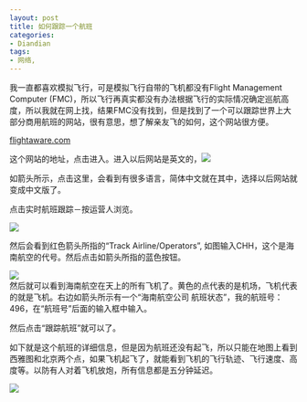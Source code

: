 ```yaml
---
layout: post
title: 如何跟踪一个航班
categories:
- Diandian
tags:
- 网络, 
---
```

<p>我一直都喜欢模拟飞行，可是模拟飞行自带的飞机都没有Flight Management Computer (FMC)，所以飞行再真实都没有办法根据飞行的实际情况确定巡航高度，所以我就在网上找，结果FMC没有找到，但是找到了一个可以跟踪世界上大部分商用航班的网站，很有意思，想了解亲友飞的如何，这个网站很方便。</p>
<p><a href="http://flightaware.com/">flightaware.com</a></p>
<p>这个网站的地址，点击进入。进入以后网站是英文的，<img src="http://m3.img.srcdd.com/farm4/d/2012/0627/10/C4A9704CE124829FA6D3B0CE461D251C_B500_900_500_263.PNG" /></p>
<p>如箭头所示，点击这里，会看到有很多语言，简体中文就在其中，选择以后网站就变成中文版了。</p>
<p>点击实时航班跟踪－按运营人浏览。</p>
<p><img src="http://m3.img.srcdd.com/farm5/d/2012/0627/10/560758CB87767D5D46C4127EACA6DF0A_B500_900_500_229.PNG" /></p>
<p>然后会看到红色箭头所指的“Track Airline/Operators”,&nbsp;如图输入CHH，这个是海南航空的代号。然后点击如箭头所指的蓝色按钮。</p>
<p><img src="http://m3.img.srcdd.com/farm4/d/2012/0627/10/9353123689406527E258DCDD217B2A7A_B500_900_500_303.PNG" /><br />然后就可以看到海南航空在天上的所有飞机了。黄色的点代表的是机场，飞机代表的就是飞机。右边如箭头所示有一个“海南航空公司 航班状态”，我的航班号：496，在“航班号”后面的输入框中输入。</p>
<p>然后点击“跟踪航班”就可以了。</p>
<p>如下就是这个航班的详细信息，但是因为航班还没有起飞，所以​只能在地图上看到西雅图和北京两个点，如果飞机起飞了，就能看到飞机的飞行轨迹、飞行速度、高度等。以防有人对着飞机放炮，所有信息都是五分钟延迟。</p>
<p><img src="http://m3.img.srcdd.com/farm5/d/2012/0627/10/22263E1ECFB8808A0876584D6DC4AF7B_B500_900_500_227.PNG" /></p>
<p><br /><br /></p>
<p></p>